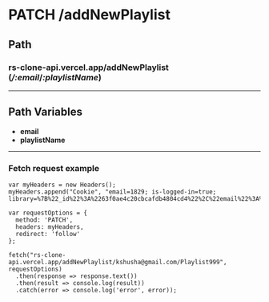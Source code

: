 # PATCH /addNewPlaylist
## Path
### rs-clone-api.vercel.app/addNewPlaylist **(*/:email*/*:playlistName*)**
***
## Path Variables
- **email**
- **playlistName**
***
### Fetch request example
```
var myHeaders = new Headers();
myHeaders.append("Cookie", "email=1829; is-logged-in=true; library=%7B%22_id%22%3A%2263f0ae4c20cbcafdb4804cd4%22%2C%22email%22%3A%22kshusha%40gmail.com%22%2C%22likedPodcasts%22%3A%5B%5D%2C%22subscribedPodcasts%22%3A%5B%5D%7D");

var requestOptions = {
  method: 'PATCH',
  headers: myHeaders,
  redirect: 'follow'
};

fetch("rs-clone-api.vercel.app/addNewPlaylist/kshusha@gmail.com/Playlist999", requestOptions)
  .then(response => response.text())
  .then(result => console.log(result))
  .catch(error => console.log('error', error));